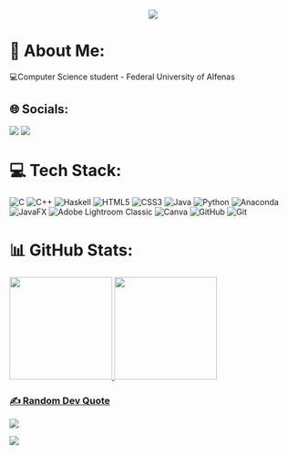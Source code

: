 <h1 align="center" style="color: purple;">
    <img src="https://readme-typing-svg.herokuapp.com/?font=Righteous&color=FF69B4&size=35&center=true&vCenter=true&width=600&height=70&duration=4000&lines=Hello!+Welcome+to+my+GitHub+profile.;My+name+is+Sofia+Cabral+Marcelino." />
</h1>

# 💫 About Me:

💻Computer Science student - Federal University of Alfenas


## 🌐 Socials:
<div>
<a href = "mailto:sofia.marcelino@sou.unifal-mg.edu.br"><img loading="lazy" src="https://img.shields.io/badge/Gmail-D14836?style=for-the-badge&logo=gmail&logoColor=white" target="_blank"></a>
<a href="https://www.linkedin.com/in/sofia-cabral-marcelino-501a86216/" target="_blank"><img loading="lazy" src="https://img.shields.io/badge/-LinkedIn-%230077B5?style=for-the-badge&logo=linkedin&logoColor=white" target="_blank"></a>
</div>

# 💻 Tech Stack:
![C](https://img.shields.io/badge/c-%2300599C.svg?style=plastic&logo=c&logoColor=white) ![C++](https://img.shields.io/badge/c++-%2300599C.svg?style=plastic&logo=c%2B%2B&logoColor=white) ![Haskell](https://img.shields.io/badge/Haskell-5e5086?style=plastic&logo=haskell&logoColor=white) ![HTML5](https://img.shields.io/badge/html5-%23E34F26.svg?style=plastic&logo=html5&logoColor=white) ![CSS3](https://img.shields.io/badge/css3-%231572B6.svg?style=plastic&logo=css3&logoColor=white) ![Java](https://img.shields.io/badge/java-%23ED8B00.svg?style=plastic&logo=openjdk&logoColor=white) ![Python](https://img.shields.io/badge/python-3670A0?style=plastic&logo=python&logoColor=ffdd54) ![Anaconda](https://img.shields.io/badge/Anaconda-%2344A833.svg?style=plastic&logo=anaconda&logoColor=white) ![JavaFX](https://img.shields.io/badge/javafx-%23FF0000.svg?style=plastic&logo=javafx&logoColor=white) ![Adobe Lightroom Classic](https://img.shields.io/badge/Adobe%20Lightroom%20Classic-31A8FF.svg?style=plastic&logo=Adobe%20Lightroom%20Classic&logoColor=white) ![Canva](https://img.shields.io/badge/Canva-%2300C4CC.svg?style=plastic&logo=Canva&logoColor=white) ![GitHub](https://img.shields.io/badge/github-%23121011.svg?style=plastic&logo=github&logoColor=white) ![Git](https://img.shields.io/badge/git-%23F05033.svg?style=plastic&logo=git&logoColor=white)

# 📊 GitHub Stats:
<div>
<a href="https://github.com/sofia-cabralm">
<img loading="lazy" height="180em" src="https://github-readme-stats.vercel.app/api/top-langs/?username=sofia-cabralm&layout=compact&langs_count=7&theme=aura&hide"/>
<img loading="lazy" height="180em" src="https://github-readme-stats.vercel.app/api?username=sofia-cabralm&show_icons=true&theme=aura&include_all_commits=true&count_private=true"/>
</div>

### ✍️ Random Dev Quote
![](https://quotes-github-readme.vercel.app/api?type=horizontal&theme=light)

[![](https://visitcount.itsvg.in/api?id=sofia-cabralm&icon=5&color=6)](https://visitcount.itsvg.in)
